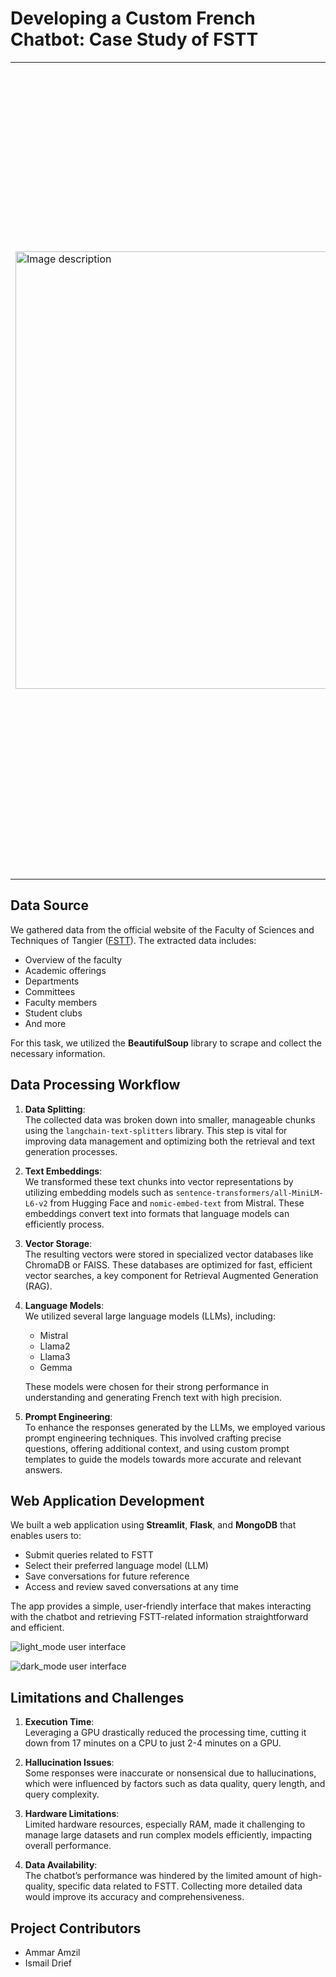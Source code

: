 # Developing a Custom French Chatbot: Case Study of FSTT
<table>
  <tr>
    <td>
      <img src="https://github.com/user-attachments/assets/afd2c3c3-7bf7-46d7-bf05-849c054d4383" alt="Image description" width="700"/>
    </td>
    <td style="text-align: justify;">
      This project creates a smart chatbot for the Faculty of Sciences and Techniques of Tangier (FSTT) using two main techniques. Retrieval Augmented Generation (RAG), along with LangChain and Vector Databases, helps the chatbot find the right information from a large dataset to give accurate answers. Separately, the chatbot is fine-tuned on French data (related to FSTT) to improve how it understands and responds in that specific context. Users can choose which technique to use through the interface named <strong>HERCULES</strong>, providing an interactive solution for asking questions about FSTT and receiving accurate answers using various natural language processing technologies.
    </td>
  </tr>
</table>

## Data Source
We gathered data from the official website of the Faculty of Sciences and Techniques of Tangier ([FSTT](https://fstt.ac.ma/Portail2023/)). The extracted data includes:

- Overview of the faculty
- Academic offerings
- Departments
- Committees
- Faculty members
- Student clubs
- And more

For this task, we utilized the **BeautifulSoup** library to scrape and collect the necessary information.

## Data Processing Workflow
1. **Data Splitting**:  
   The collected data was broken down into smaller, manageable chunks using the `langchain-text-splitters` library. This step is vital for improving data management and optimizing both the retrieval and text generation processes.

2. **Text Embeddings**:  
   We transformed these text chunks into vector representations by utilizing embedding models such as `sentence-transformers/all-MiniLM-L6-v2` from Hugging Face and `nomic-embed-text` from Mistral. These embeddings convert text into formats that language models can efficiently process.

3. **Vector Storage**:  
   The resulting vectors were stored in specialized vector databases like ChromaDB or FAISS. These databases are optimized for fast, efficient vector searches, a key component for Retrieval Augmented Generation (RAG).

4. **Language Models**:  
   We utilized several large language models (LLMs), including:
   - Mistral
   - Llama2
   - Llama3
   - Gemma

   These models were chosen for their strong performance in understanding and generating French text with high precision.

5. **Prompt Engineering**:  
   To enhance the responses generated by the LLMs, we employed various prompt engineering techniques. This involved crafting precise questions, offering additional context, and using custom prompt templates to guide the models towards more accurate and relevant answers.

## Web Application Development
We built a web application using **Streamlit**, **Flask**, and **MongoDB** that enables users to:
   - Submit queries related to FSTT
   - Select their preferred language model (LLM)
   - Save conversations for future reference
   - Access and review saved conversations at any time

The app provides a simple, user-friendly interface that makes interacting with the chatbot and retrieving FSTT-related information straightforward and efficient.

![light_mode user interface](https://github.com/user-attachments/assets/e6d6f2fe-77d1-4c4c-9300-0b8ed2cb36d1)

![dark_mode user interface](https://github.com/user-attachments/assets/22fd6d34-1d31-46c8-b1d6-791d111cb2b3)

## Limitations and Challenges
1. **Execution Time**:  
   Leveraging a GPU drastically reduced the processing time, cutting it down from 17 minutes on a CPU to just 2-4 minutes on a GPU.

2. **Hallucination Issues**:  
   Some responses were inaccurate or nonsensical due to hallucinations, which were influenced by factors such as data quality, query length, and query complexity.

3. **Hardware Limitations**:  
   Limited hardware resources, especially RAM, made it challenging to manage large datasets and run complex models efficiently, impacting overall performance.

4. **Data Availability**:  
   The chatbot’s performance was hindered by the limited amount of high-quality, specific data related to FSTT. Collecting more detailed data would improve its accuracy and comprehensiveness.

## Project Contributors
- Ammar Amzil
- Ismail Drief

